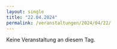 ```yaml
---
layout: single
title: "22.04.2024"
permalink: /veranstaltungen/2024/04/22/
---
```


Keine Veranstaltung an diesem Tag.

